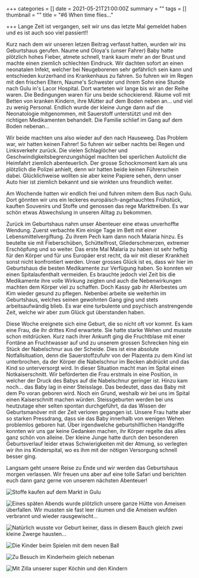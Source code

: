 +++
categories = []
date = 2021-05-21T21:00:00Z
summary = ""
tags = []
thumbnail = ""
title = "#6 When time flies..."

+++
Lange Zeit ist vergangen, seit wir uns das letzte Mal gemeldet haben und es ist auch soo viel passiert!!

Kurz nach dem wir unseren letzen Beitrag verfasst hatten, wurden wir ins Geburtshaus gerufen. Naume und Oloya's (unser Fahrer) Baby hatte plötzlich hohes Fieber, atmete schnell, trank kaum mehr an der Brust und machte einen ziemlich schlechten Eindruck. Wir dachten sofort an einen neonatalen Infekt, welcher bei Neugeborenen sehr gefährlich sein kann und entschieden kurzerhand ins Krankenhaus zu fahren. So fuhren wir im Regen mit den frischen Eltern, Naume's Schwester und ihrem Sohn eine Stunde nach Gulu in's Lacor Hospital. Dort warteten wir lange bis wir an der Reihe waren. Die Bedingungen waren für uns beide schockierend. Räume voll mit Betten von kranken Kindern, ihre Mütter auf dem Boden neben an... und viel zu wenig Personal. Endlich wurde der kleine Junge dann auf die Neonatologie mitgenommen, mit Sauerstoff unterstützt und mit den richtigen Medikamenten behandelt. Die Familie schlief im Gang auf dem Boden nebenan...

Wir beide machten uns also wieder auf den nach Hauseweg. Das Problem war, wir hatten keinen Fahrer! So fuhren wir selber nachts bei Regen und Linksverkehr zurück. Die vielen Schlaglöcher und Geschwindigkeitsbegrenzungshügel machten bei sperlichen Autolicht die Heimfahrt ziemlich abenteuerlich. Der grosse Schockmoment kam als uns plötzlich die Polizei anhielt, denn wir hatten beide keinen Führerschein dabei. Glücklichweise wollten sie aber keine Papiere sehen, denn unser Auto hier ist ziemlich bekannt und sie winkten uns freundlich weiter.

Am Wochende hatten wir endlich frei und fuhren mitem dem Bus nach Gulu. Dort gönnten wir uns ein leckeres europäisch-angehauchtes Frühstück, kauften Souvenirs und Stoffe und genossen das rege Markttreiben. Es war schön etwas Abwechslung in unseren Alltag zu bekommen.

Zurück im Geburtshaus nahm unser Abenteuer eine etwas unverhoffte Wendung. Zuerst verbachte Kim einige Tage im Bett mit einer Lebensmittelvergiftung. Zu ihrem Pech kam dann noch Malaria hinzu. Es beutelte sie mit Fieberschüben, Schüttelfrost, Gliederschmerzen, extremer Erschöpfung und so weiter. Das erste Mal Malaria zu haben ist sehr heftig für den Körper und für uns Europäer erst recht, da wir mit dieser Krankheit sonst nicht konfrontiert werden. Unser grosses Glück ist es, dass wir hier im Geburtshaus die besten Medikamente zur Verfügung haben. So konnten wir einen Spitalaufenthalt vermeiden. Es brauchte jedoch viel Zeit bis die Medikamente ihre volle Wirkung zeigten und auch die Nebenwirkungen machten dem Körper viel zu schaffen. Doch Kassy gab ihr Allerbestes um Kim wieder gesund zu pflegen. Nebenbei arbeite sie weiterhin im Geburtshaus, welches seinen gewohnten Gang ging und stets arbeitsaufwändig blieb. Es war eine turbulente und psychisch anstrengende Zeit, welche wir aber zum Glück gut überstanden haben.

Diese Woche ereignete sich eine Geburt, die so nicht oft vor kommt. Es kam eine Frau, die ihr drittes Kind erwartete. Sie hatte starke Wehen und musste schon mitdrücken. Kurz nach ihrer Ankunft ging die Fruchtblase mit einer Fontäne an Fruchtwasser auf und zu unserem grossen Schrecken hing ein Stück der Nabelschnur aus der Scheide. Dies ist eine absolute Notfallsituation, denn die Sauerstoffzufuhr von der Plazenta zu dem Kind ist unterbrochen, da der Körper die Nabelschnur im Becken abdrückt und das Kind so unterversorgt wird. In dieser Situation macht man im Spital einen Notkaiserschnitt. Wir beförderten die Frau erstmals in eine Position, in welcher der Druck des Babys auf die Nabelschnur geringer ist. Hinzu kam noch... das Baby lag in einer Steisslage. Das bedeutet, dass das Baby mit dem Po voran geboren wird. Noch ein Grund, weshalb wir bei uns im Spital einen Kaiserschnitt machen würden. Steissgeburten werden bei uns heutzutage eher selten spontan durchgeführt, da das Wissen der Geburtsmanöver mit der Zeit verloren gegangen ist. Unsere Frau hatte aber so starken Pressdrang, dass sie das Baby innerhalb von wenigen Wehen problemlos geboren hat. Über irgendwelche geburtshilflichen Handgriffe konnten wir uns gar keine Gedanken machen, ihr Körper regelte das alles ganz schön von alleine. Der kleine Junge hatte durch den besonderen Geburtsverlauf leider etwas Schwierigkeiten mit der Atmung, so verlegten wir ihn ins Kinderspital, wo es ihm mit der nötigen Versorgung schnell besser ging.

Langsam geht unsere Reise zu Ende und wir werden das Geburtshaus morgen verlassen. Wir freuen uns aber auf eine tolle Safari und berichten euch dann ganz gerne von unserem nächsten Abenteuer!

![](https://yoma-hebammen.ch/upload/2021/05/img-20210522-wa0004.jpg "Stoffe kaufen auf dem Markt in Gulu")

![Eines späten Abends wurde plötzlich unsere ganze Hütte von Ameisen überfallen. Wir mussten sie fast leer räumen und die Ameisen wufden verbrannt und wieder rausgewischt...](https://yoma-hebammen.ch/upload/2021/05/img-20210522-wa0006.jpg "Ameiseninvasion!")

![Natürlich wusste vor Geburt keiner, dass in diesem Bauch gleich zwei kleine Zwerge hausten... ](https://yoma-hebammen.ch/upload/2021/05/20210514_141956.jpg "Zwillingsmama")

![](https://yoma-hebammen.ch/upload/2021/05/img-20210522-wa0005.jpg "Die Kinder beim Spielen mit dem neuen Ball")

![](https://yoma-hebammen.ch/upload/2021/05/20210515_174016.jpg "Zu Besuch im Kinderheim gleich nebenan")

![](https://yoma-hebammen.ch/upload/2021/05/img-20210522-wa0007-1.jpg "Mit Zilla unserer super Köchin und den Kindern")
